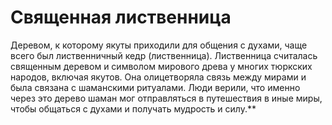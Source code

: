 # Священная лиственница

Деревом, к которому якуты приходили для общения с духами, чаще всего был лиственничный кедр (лиственница). Лиственница считалась священным деревом и символом мирового древа у многих тюркских народов, включая якутов. Она олицетворяла связь между мирами и была связана с шаманскими ритуалами. Люди верили, что именно через это дерево шаман мог отправляться в путешествия в иные миры, чтобы общаться с духами и получать мудрость и силу.**